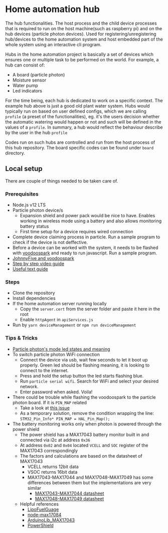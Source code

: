 # Home automation hub
The hub functionalities. The host process and the child device processes that is required to run on the host machine(such as raspberry pi) and on the hub devices (particle photon devices). Used for registering/unregistering hub/devices to the home automation system and host embedded part of the whole system using an interactive cli program.

Hubs in the home automation project is basically a set of devices which ensures one or multiple task to be performed on the world. For example, a hub can consist of:
- A board (particle photon)
- Moisture sensor
- Water pump
- Led indicators

For the time being, each hub is dedicated to work on a specific context. The example hub above is just a good old plant water system. Hubs would typically run on based on user defined configs, which we are calling `profile` (a preset of the functionalities), eg. it's the users decision whether the automatic watering would happen or not and such will be defined in the values of a `profile`. In summary, a hub would reflect the behaviour describe by the user in the hub `profile`

Codes run on such hubs are controlled and run from the host process of this hub repository. The board specific codes can be found under `board` directory.

## Local setup
There are couple of things needed to be taken care of.

### Prerequisites
- Node.js v12 LTS
- Particle photon device/s
  - Expansion shield and power pack would be nice to have. Enables working in wireless mode using a battery and also allows monitoring battery status
  - First time setup for a device requires wired connection
- Complete device claiming process in particle. Run a sample program to check if the device is not deffective.
- Before a device can be worked with the system, it needs to be flashed with [voodoospark](https://github.com/voodootikigod/voodoospark) and ready to run javascript. Run a sample program.
- [JohnnyFive and voodoospark](https://github.com/rwaldron/particle-io)
- [Step by step video guide](https://www.youtube.com/watch?v=jhism2iqT7o)
- [Useful text guide](http://thinglabs.io/workshop/js/weather/setup-photon/)

### Steps
- Clone the repository
- Install dependencies
- If the home automation server running locally
  - Copy the `server.cert` from the server folder and paste it here in the root
  - Enable `httpAgent` in `apiServices.js`
- Run by `yarn deviceManagement` or `npm run deviceManagement`

### Tips & Tricks
- [Particle photon's mode led states and meaning](https://docs.particle.io/tutorials/device-os/led/photon/)
- To switch particle photon WiFi connection
  - Connect the device via usb, wait few seconds to let it boot up properly. Green led should be flashing meaning, it is looking to connect to the internet.
  - Press and hold the setup button the led starts flashing blue.
  - Run `particle serial wifi`. Search for WiFi and select your desired network.
  - Enter password when asked. Voila!
- There could be trouble while flashing the voodoospark to the particle photon board. If it is `PIN_MAP` related
  - Take a look at [this issue](https://community.particle.io/t/photon-and-the-pin-map-challenge/12223/31)
  - As a temporary solution, remove the condition wrapping the line: `STM32_Pin_Info* PIN_MAP = HAL_Pin_Map();`
- The battery monitoring works only when photon is powered through the power shield
  - The power shield has a MAX17043 battery monitor built in and connected via i2c at address `0x36`
  - At address `0x02` and `0x04` located `VCELL` and `SOC` register of the MAX17043 correspondingly
  - The factors and calculations are based on the datasheet of MAX17043
    - VCELL returns 12bit data
    - VSOC returns 16bit data
    - MAX17043-MAX17044 and MAX17048-MAX17049 has some differences between them but the implementations are very similar
      - [MAX17043-MAX17044 datasheet](https://datasheets.maximintegrated.com/en/ds/MAX17043-MAX17044.pdf)
      - [MAX17048-MAX17049 datasheet](https://datasheets.maximintegrated.com/en/ds/MAX17048-MAX17049.pdf)
  - Helpful references
    - [LipoFuelGuage](https://github.com/awelters/LiPoFuelGauge)
    - [node-max17084](https://github.com/pilotniq/node-max17084)
    - [ArduinoLib_MAX17043](https://github.com/lucadentella/ArduinoLib_MAX17043)
    - [PowerShield](https://github.com/particle-iot/PowerShield)
